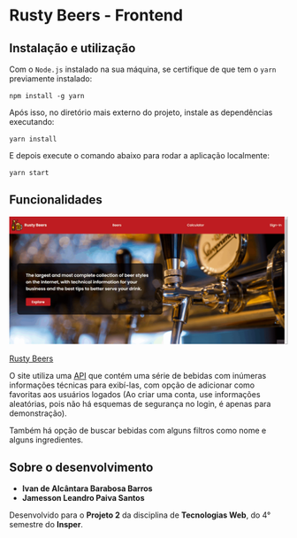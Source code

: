 # Rusty Beers - Frontend

## Instalação e utilização

Com o ``Node.js`` instalado na sua máquina, se certifique de que tem o `yarn` previamente instalado:

```
npm install -g yarn
```

Após isso, no diretório mais externo do projeto, instale as dependências executando:

```
yarn install
```

E depois execute o comando abaixo para rodar a aplicação localmente:

```
yarn start
```

## Funcionalidades

![Rusty Beers](https://github.com/jamessonlps/RustyBeers-Frontend/blob/master/rustybeers.gif)

[Rusty Beers](https://topbeers.herokuapp.com/)

O site utiliza uma [API](https://punkapi.com/) que contém uma série de bebidas com inúmeras informações técnicas para exibí-las, com opção de adicionar como favoritas aos usuários logados (Ao criar uma conta, use informações aleatórias, pois não há esquemas de segurança no login, é apenas para demonstração).

Também há opção de buscar bebidas com alguns filtros como nome e alguns ingredientes.

## Sobre o desenvolvimento
- **Ivan de Alcântara Barabosa Barros**
- **Jamesson Leandro Paiva Santos**

Desenvolvido para o **Projeto 2** da disciplina de **Tecnologias Web**, do 4° semestre do **Insper**.
